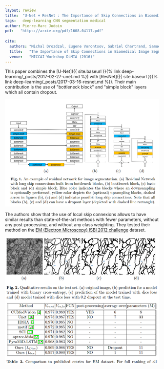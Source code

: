 ```yaml
---
layout: review
title:  "U-Net + ResNet : The Importance of Skip Connections in Biomedical Image Segmentation"
tags:   deep-learning CNN segmentation medical
author: Pierre-Marc Jodoin
pdf:   "https://arxiv.org/pdf/1608.04117.pdf"

cite:
  authors: "Michal Drozdzal, Eugene Vorontsov, Gabriel Chartrand, Samuel Kadoury, and Chris Pal"
  title:   "The Importance of Skip Connections in Biomedical Image Segmentation"
  venue:   "MICCAI Workshop DLMIA (2016)"
---
```


This paper combines the [U-Net]({{ site.baseurl }}{% link deep-learning/_posts/2017-02-27-unet.md %}) with [ResNet]({{ site.baseurl }}{% link deep-learning/_posts/2017-03-16-resnet.md %}).   Their main contribution is the use of "bottleneck block" and "simple block" layers which all contain dropout.


<div align="middle">
  <img src="/deep-learning/images/resunet/sc01.png" width="600">
</div>

The authors show that the use of local skip connexions allows to have similar results than state-of-the-art methods with fewer parameters, without  any  post-processing, and without any class weighting.  They tested their method on the [EM (Electron Microscopy) ISBI 2012 challenge](http://brainiac2.mit.edu/isbi_challenge/home) dataset.

<div align="middle">
  <img src="/deep-learning/images/resunet/sc02.png" width="600">
</div>

